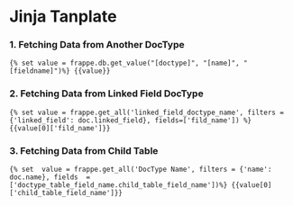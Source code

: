 # Jinja Tanplate 

### 1. Fetching Data from Another DocType
```
{% set value = frappe.db.get_value("[doctype]", "[name]", "[fieldname]")%} {{value}}
```
### 2. Fetching Data from Linked Field DocType
```
{% set value = frappe.get_all('linked_field_doctype_name', filters = {'linked_field': doc.linked_field}, fields=['fild_name']) %} {{value[0]['fild_name']}}
```
### 3. Fetching Data from Child Table
```
{% set  value = frappe.get_all('DocType Name', filters = {'name': doc.name}, fields  = ['doctype_table_field_name.child_table_field_name'])%} {{value[0]['child_table_field_name']}}
```
